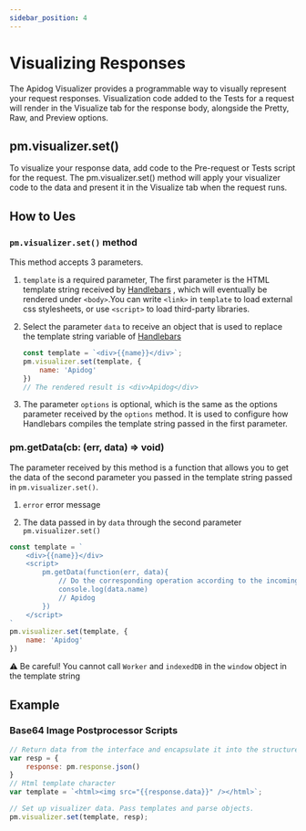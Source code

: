 ```yaml
---
sidebar_position: 4
---
```


# Visualizing Responses

The Apidog Visualizer provides a programmable way to visually represent your request responses. Visualization code added to the Tests for a request will render in the Visualize tab for the response body, alongside the Pretty, Raw, and Preview options.

## pm.visualizer.set()

To visualize your response data, add code to the Pre-request or Tests script for the request. The pm.visualizer.set() method will apply your visualizer code to the data and present it in the Visualize tab when the request runs.

## How to Ues

### `pm.visualizer.set()` method

This method accepts 3 parameters.

1. `template` is a required parameter, The first parameter is the HTML template string received by [Handlebars](https://handlebarsjs.com/) , which will eventually be rendered under `<body>`.You can write `<link>` in `template` to load external css stylesheets, or use `<script>` to load third-party libraries.

2. Select the parameter `data` to receive an object that is used to replace the template string variable of [Handlebars](https://handlebarsjs.com/) 
      ```JavaScript
      const template = `<div>{{name}}</div>`;
      pm.visualizer.set(template, {
          name: 'Apidog'
      })
      // The rendered result is <div>Apidog</div>
      ```

3. The parameter `options` is optional, which is the same as the options parameter received by the `options` method. It is used to configure how Handlebars compiles the template string passed in the first parameter.


### pm.getData(cb: (err, data) => void)

The parameter received by this method is a function that allows you to get the data of the second parameter you passed in the template string passed in `pm.visualizer.set()`.

1. `error` error message

2. The data passed in by `data` through the second parameter `pm.visualizer.set()`

```JavaScript
const template = `
    <div>{{name}}</div>
    <script>
        pm.getData(function(err, data){
            // Do the corresponding operation according to the incoming data in the callback function
            console.log(data.name)
            // Apidog
        })
    </script>
`
pm.visualizer.set(template, {
    name: 'Apidog'
})
```

⚠️ Be careful! You cannot call `Worker` and `indexedDB` in the `window` object in the template string

## Example

### Base64 Image Postprocessor Scripts

```javascript
// Return data from the interface and encapsulate it into the structure you need.
var resp = {
    response: pm.response.json()
}
// Html template character
var template = `<html><img src="{{response.data}}" /></html>`;

// Set up visualizer data. Pass templates and parse objects.
pm.visualizer.set(template, resp);
```